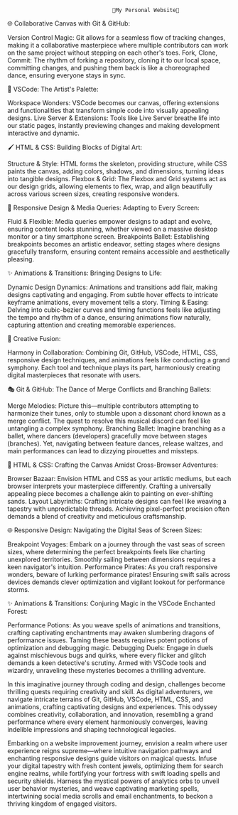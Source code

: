                                      🌟My Personal Website🌟


🌐 Collaborative Canvas with Git & GitHub:


Version Control Magic: Git allows for a seamless flow of tracking changes, making it a collaborative masterpiece where multiple contributors can work on the same project without stepping on each other's toes.
Fork, Clone, Commit: The rhythm of forking a repository, cloning it to our local space, committing changes, and pushing them back is like a choreographed dance, ensuring everyone stays in sync.


🎨 VSCode: The Artist's Palette:


Workspace Wonders: VSCode becomes our canvas, offering extensions and functionalities that transform simple code into visually appealing designs.
Live Server & Extensions: Tools like Live Server breathe life into our static pages, instantly previewing changes and making development interactive and dynamic.


🖌️ HTML & CSS: Building Blocks of Digital Art:


Structure & Style: HTML forms the skeleton, providing structure, while CSS paints the canvas, adding colors, shadows, and dimensions, turning ideas into tangible designs.
Flexbox & Grid: The Flexbox and Grid systems act as our design grids, allowing elements to flex, wrap, and align beautifully across various screen sizes, creating responsive wonders.


📱 Responsive Design & Media Queries: Adapting to Every Screen:


Fluid & Flexible: Media queries empower designs to adapt and evolve, ensuring content looks stunning, whether viewed on a massive desktop monitor or a tiny smartphone screen.
Breakpoints Ballet: Establishing breakpoints becomes an artistic endeavor, setting stages where designs gracefully transform, ensuring content remains accessible and aesthetically pleasing.


✨ Animations & Transitions: Bringing Designs to Life:


Dynamic Design Dynamics: Animations and transitions add flair, making designs captivating and engaging. From subtle hover effects to intricate keyframe animations, every movement tells a story.
Timing & Easing: Delving into cubic-bezier curves and timing functions feels like adjusting the tempo and rhythm of a dance, ensuring animations flow naturally, capturing attention and creating memorable experiences.


🌟 Creative Fusion:


Harmony in Collaboration: Combining Git, GitHub, VSCode, HTML, CSS, responsive design techniques, and animations feels like conducting a grand symphony. Each tool and technique plays its part, harmoniously creating digital masterpieces that resonate with users.

🎭 Git & GitHub: The Dance of Merge Conflicts and Branching Ballets:


Merge Melodies: Picture this—multiple contributors attempting to harmonize their tunes, only to stumble upon a dissonant chord known as a merge conflict. The quest to resolve this musical discord can feel like untangling a complex symphony.
Branching Ballet: Imagine branching as a ballet, where dancers (developers) gracefully move between stages (branches). Yet, navigating between feature dances, release waltzes, and main performances can lead to dizzying pirouettes and missteps.

🎨 HTML & CSS: Crafting the Canvas Amidst Cross-Browser Adventures:


Browser Bazaar: Envision HTML and CSS as your artistic mediums, but each browser interprets your masterpiece differently. Crafting a universally appealing piece becomes a challenge akin to painting on ever-shifting sands.
Layout Labyrinths: Crafting intricate designs can feel like weaving a tapestry with unpredictable threads. Achieving pixel-perfect precision often demands a blend of creativity and meticulous craftsmanship.


🌐 Responsive Design: Navigating the Digital Seas of Screen Sizes:


Breakpoint Voyages: Embark on a journey through the vast seas of screen sizes, where determining the perfect breakpoints feels like charting unexplored territories. Smoothly sailing between dimensions requires a keen navigator's intuition.
Performance Pirates: As you craft responsive wonders, beware of lurking performance pirates! Ensuring swift sails across devices demands clever optimization and vigilant lookout for performance storms.


✨ Animations & Transitions: Conjuring Magic in the VSCode Enchanted Forest:


Performance Potions: As you weave spells of animations and transitions, crafting captivating enchantments may awaken slumbering dragons of performance issues. Taming these beasts requires potent potions of optimization and debugging magic.
Debugging Duels: Engage in duels against mischievous bugs and quirks, where every flicker and glitch demands a keen detective's scrutiny. Armed with VSCode tools and wizardry, unraveling these mysteries becomes a thrilling adventure.


In this imaginative journey through coding and design, challenges become thrilling quests requiring creativity and skill. As digital adventurers, we navigate intricate terrains of Git, GitHub, VSCode, HTML, CSS, and animations, crafting captivating designs and experiences. This odyssey combines creativity, collaboration, and innovation, resembling a grand performance where every element harmoniously converges, leaving indelible impressions and shaping technological legacies.


Embarking on a website improvement journey, envision a realm where user experience reigns supreme—where intuitive navigation pathways and enchanting responsive designs guide visitors on magical quests. Infuse your digital tapestry with fresh content jewels, optimizing them for search engine realms, while fortifying your fortress with swift loading spells and security shields. Harness the mystical powers of analytics orbs to unveil user behavior mysteries, and weave captivating marketing spells, intertwining social media scrolls and email enchantments, to beckon a thriving kingdom of engaged visitors. 
